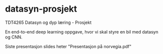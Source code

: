 # datasyn-prosjekt
TDT4265 Datasyn og dyp læring - Prosjekt

En end-to-end deep learning oppgave, hvor vi skal styre en bil med datasyn og CNN.

Siste presentasjon slides heter "Presentasjon på norvegia.pdf"
